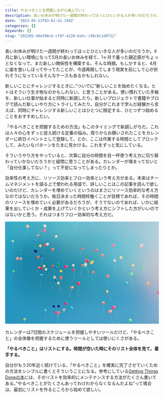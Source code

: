```yaml
---
title: やるべきことを把握しながら進んでいく
description: 長いお休みが明けた一週間が終わってほっとひといきな人が多いのだろうか。4月に新しい環境になって5月の長いお休みを経て、1ヶ月で養った親近感がちょっとなくなって、また新しい関係性を構築する、そんな時期。もしかすると、4月に歯を食いしばってやってたことが、今週再開してしまう現実を前に
date: '2023-05-13T03:01:41.160Z'
categories: []
keywords: []
slug: "202305-48e590c6-cf87-4220-8a5c-c96c0c1d9722"
---
```

長いお休みが明けた一週間が終わってほっとひといきな人が多いのだろうか。4月に新しい環境になって5月の長いお休みを経て、1ヶ月で養った親近感がちょっとなくなって、また新しい関係性を構築する、そんな時期。もしかすると、4月に歯を食いしばってやってたことが、今週再開してしまう現実を前にして心が折れそうになっているそんなケースもあるかもしれない。

新しいことにチャレンジするときに、”ついでに”新しいことを始めたくなる。ヒトはそういう生き物なのかもしれない、と思うことがある。使い慣れていた手帳を、新しい仕事が始まると同時に新調したり。新しいプロジェクトで書籍やブログで読んだ新しいやり方にトライしてみたり。自分がこれまで学んだ経験から言えば、同時にチャレンジする新しいことはひとつに限定する、ひとつずつ始めることをおすすめしたい。

「やるべきことを把握するための方法」もこのタイミングで新調しがちだ。これは人々の心をずっと捉え続ける定番の悩み。周りからお願いされたことをカレンダーに終日イベントとして登録して、とか、ここは作業する時間としてブロックして、みたいなパターンをたまに見かける。これをずっと気にしている。

そういうやり方をやっていると、次第に自分の時間を目一杯使う考え方に切り替わっていかないだろうかと疑問に思うことがある。カレンダーが埋まってないと「自分仕事してない？」って不安になってしまったりとか。

効率性の考え方に、リソース効率とフロー効率という考え方がある。本来はチームマネジメントを語る上で使われる用語で、詳しいことはこの記事を読んで欲しいのだけど、カレンダーを埋めていくというのはまさにリソース効率的な考え方なのではないだろうか。毎日決まった時間枠働くことが目標であれば、その時間のリソースを埋めていく必要があるだろうが、そうでないのであれば、いかに結果を出していくか・成果を上げていくかという考え方にシフトした方がいいのではないかと思う。それはつまりフロー効率的な考え方だ。

![](0__q1sf52IDt__hWp8CV.jpg)

カレンダーは7日間のスケジュールを把握しやすいツールだけど、「やるべきこと」の全体像を把握するために使うツールとしては使いにくさがある。

**「やるべきこと」はリストにする。時間が空いた時にそのリスト全体を見て、着手する。**

自分がもう20年近く続けている、「やるべきこと」を確実に完了させていくための方法をシンプルに書くとそういうことになる。参考にしている[Getting Things Doneの本](https://amzn.asia/d/gXqtcPM)には、そのリストを効率的にメンテナンスする方法がたくさん書いてある。”やるべきことがたくさんあってわけわからなくなるんだよね”って場合は、最初にリストを作るところから始めて欲しい。